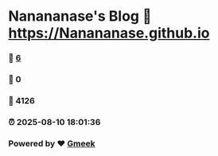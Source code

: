 # Nanananase's Blog :link: https://Nanananase.github.io 
### :page_facing_up: [6](https://Nanananase.github.io/tag.html) 
### :speech_balloon: 0 
### :hibiscus: 4126 
### :alarm_clock: 2025-08-10 18:01:36 
### Powered by :heart: [Gmeek](https://github.com/Meekdai/Gmeek)
